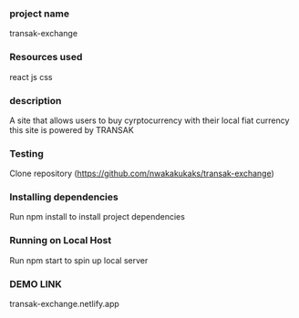 ### project name
transak-exchange

### Resources used
react js 
css

### description
A site that allows users to buy cyrptocurrency with their local fiat currency
this site is powered by TRANSAK

### Testing
Clone repository (https://github.com/nwakakukaks/transak-exchange)

### Installing dependencies
Run npm install to install project dependencies

### Running on Local Host
Run npm start to spin up local server

### DEMO LINK
transak-exchange.netlify.app
